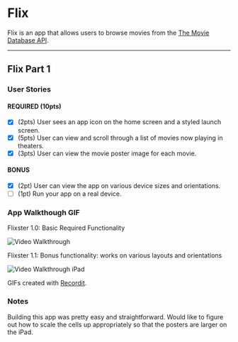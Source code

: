 # Flix

Flix is an app that allows users to browse movies from the [The Movie Database API](http://docs.themoviedb.apiary.io/#).


---

## Flix Part 1

### User Stories

#### REQUIRED (10pts)
- [X] (2pts) User sees an app icon on the home screen and a styled launch screen.
- [X] (5pts) User can view and scroll through a list of movies now playing in theaters.
- [X] (3pts) User can view the movie poster image for each movie.

#### BONUS
- [X] (2pt) User can view the app on various device sizes and orientations.
- [ ] (1pt) Run your app on a real device.

### App Walkthough GIF

Flixster 1.0: Basic Required Functionality

<img src='https://i.imgur.com/TJv6BKO.gif' title='Video Walkthrough' width='' alt='Video Walkthrough' />


Flixster 1.1: Bonus functionality: works on various layouts and orientations

<img src='https://i.imgur.com/oKPTZE4.gif'  title='Video Walkthrough iPad' width='' alt='Video Walkthrough iPad' />

GIFs created with [Recordit](http://www.recordit.co).

### Notes

Building this app was pretty easy and straightforward.  Would like to figure out how to scale the cells up appropriately so that 
the posters are larger on the iPad.
